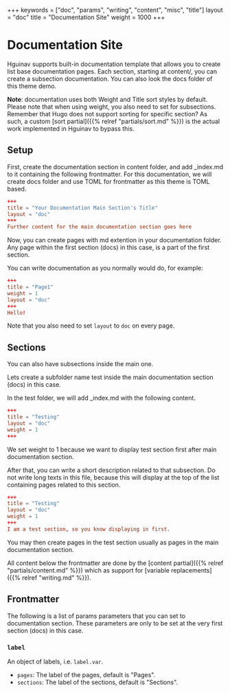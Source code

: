 +++
keywords = ["doc", "params", "writing", "content", "misc", "title"]
layout = "doc"
title = "Documentation Site"
weight = 1000
+++
# Documentation Site
Hguinav supports built-in documentation template that allows you to create list base documentation pages. Each section, starting at content/, you can create a subsection documentation. You can also look the docs folder of this theme demo.

**Note**: documentation uses both Weight and Title sort styles by default. Please note that when using weight, you also need to set for subsections. Remember that Hugo does not support sorting for specific section? As such, a custom [sort partial]({{% relref "partials/sort.md" %}}) is the actual work implemented in Hguinav to bypass this.

## Setup
First, create the documentation section in content folder, and add _index.md to it containing the following frontmatter. For this documentation, we will create docs folder and use TOML for frontmatter as this theme is TOML based.
```toml
+++
title = "Your Documentation Main Section's Title"
layout = "doc"
+++
Further content for the main documentation section goes here
```

Now, you can create pages with md extention in your documentation folder. Any page within the first section (docs) in this case, is a part of the first section.

You can write documentation as you normally would do, for example:
```toml
+++
title = "Page1"
weight = 1
layout = "doc"
+++
Hello!
```

Note that you also need to set `layout` to `doc` on every page.

## Sections
You can also have subsections inside the main one.

Lets create a subfolder name test inside the main documentation section (docs) in this case.

In the test folder, we will add _index.md with the following content.
```toml
+++
title = "Testing"
layout = "doc"
weight = 1
+++
```

We set weight to 1 because we want to display test section first after main documentation section.

After that, you can write a short description related to that subsection. Do not write long texts in this file, because this will display at the top of the list containing pages related to this section.
```toml
+++
title = "Testing"
layout = "doc"
weight = 1
+++
I am a test section, so you know displaying in first.
```

You may then create pages in the test section usually as pages in the main documentation section.

All content below the frontmatter are done by the [content partial]({{% relref "partials/content.md" %}}) which as support for [variable replacements]({{% relref "writing.md" %}}).

## Frontmatter
The following is a list of params parameters that you can set to documentation section. These parameters are only to be set at the very first section (docs) in this case.

### `label`
An object of labels, i.e. `label.var`.
- `pages`: The label of the pages, default is "Pages".
- `sections`: The label of the sections, default is "Sections".
